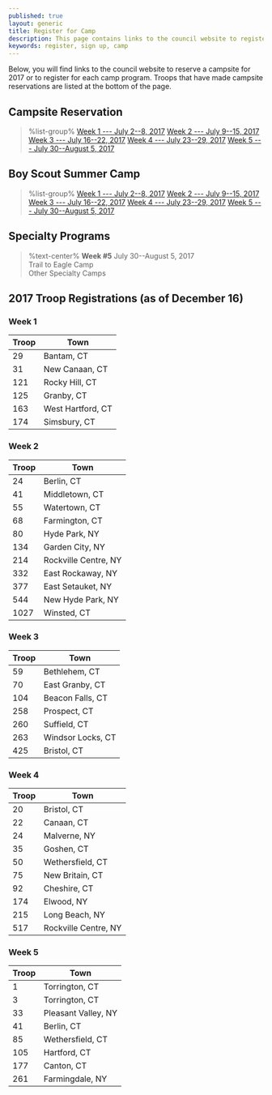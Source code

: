 ```yaml
---
published: true
layout: generic
title: Register for Camp
description: This page contains links to the council website to register to attend summer camp at Camp Workcoeman.
keywords: register, sign up, camp
---
```


Below, you will find links to the council website to reserve a campsite for 2017 or to register for each camp program. Troops that have made campsite reservations are listed at the bottom of the page.

## Campsite Reservation

> %list-group%
> <a href="http://www.ctrivers.org/Event.aspx?id=14855" class="list-group-item">Week 1 --- July 2--8, 2017</a>
> <a href="http://www.ctrivers.org/Event.aspx?id=14858" class="list-group-item">Week 2 --- July 9--15, 2017</a>
> <a href="http://www.ctrivers.org/Event.aspx?id=14868" class="list-group-item">Week 3 --- July 16--22, 2017</a>
> <a href="http://www.ctrivers.org/Event.aspx?id=14867" class="list-group-item">Week 4 --- July 23--29, 2017</a>
> <a href="http://www.ctrivers.org/Event.aspx?id=14865" class="list-group-item">Week 5 --- July 30--August 5, 2017</a>

## Boy Scout Summer Camp

> %list-group%
> <a href="http://www.ctrivers.org/Event.aspx?id=14855" class="list-group-item">Week 1 --- July 2--8, 2017</a>
> <a href="http://www.ctrivers.org/Event.aspx?id=14858" class="list-group-item">Week 2 --- July 9--15, 2017</a>
> <a href="http://www.ctrivers.org/Event.aspx?id=14868" class="list-group-item">Week 3 --- July 16--22, 2017</a>
> <a href="http://www.ctrivers.org/Event.aspx?id=14867" class="list-group-item">Week 4 --- July 23--29, 2017</a>
> <a href="http://www.ctrivers.org/Event.aspx?id=14865" class="list-group-item">Week 5 --- July 30--August 5, 2017</a>

## Specialty Programs

> %text-center%
> **Week #5**
> July 30--August 5, 2017<br/>
> Trail to Eagle Camp<br/>
> Other Specialty Camps

## 2017 Troop Registrations (as of December 16)

### Week 1

Troop   | Town
--------|-----------------------
29      | Bantam, CT
31      | New Canaan, CT
121     | Rocky Hill, CT
125     | Granby, CT
163     | West Hartford, CT
174     | Simsbury, CT

### Week 2

Troop   | Town
--------|-----------------------
24      | Berlin, CT
41      | Middletown, CT
55      | Watertown, CT
68      | Farmington, CT
80      | Hyde Park, NY
134     | Garden City, NY
214     | Rockville Centre, NY
332     | East Rockaway, NY
377     | East Setauket, NY
544     | New Hyde Park, NY
1027    | Winsted, CT

### Week 3

Troop   | Town
--------|-----------------------
59      | Bethlehem, CT
70      | East Granby, CT
104     | Beacon Falls, CT
258     | Prospect, CT
260     | Suffield, CT
263     | Windsor Locks, CT
425     | Bristol, CT

### Week 4

Troop   | Town
--------|-----------------------
20      | Bristol, CT
22      | Canaan, CT
24      | Malverne, NY
35      | Goshen, CT
50      | Wethersfield, CT
75      | New Britain, CT
92      | Cheshire, CT
174     | Elwood, NY
215     | Long Beach, NY
517     | Rockville Centre, NY

### Week 5

Troop   | Town
--------|-----------------------
1       | Torrington, CT
3       | Torrington, CT
33      | Pleasant Valley, NY
41      | Berlin, CT
85      | Wethersfield, CT
105     | Hartford, CT
177     | Canton, CT
261     | Farmingdale, NY
